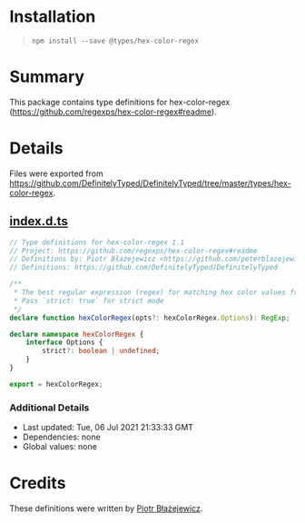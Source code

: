 # Installation
> `npm install --save @types/hex-color-regex`

# Summary
This package contains type definitions for hex-color-regex (https://github.com/regexps/hex-color-regex#readme).

# Details
Files were exported from https://github.com/DefinitelyTyped/DefinitelyTyped/tree/master/types/hex-color-regex.
## [index.d.ts](https://github.com/DefinitelyTyped/DefinitelyTyped/tree/master/types/hex-color-regex/index.d.ts)
````ts
// Type definitions for hex-color-regex 1.1
// Project: https://github.com/regexps/hex-color-regex#readme
// Definitions by: Piotr Błażejewicz <https://github.com/peterblazejewicz>
// Definitions: https://github.com/DefinitelyTyped/DefinitelyTyped

/**
 * The best regular expression (regex) for matching hex color values from string.
 * Pass `strict: true` for strict mode
 */
declare function hexColorRegex(opts?: hexColorRegex.Options): RegExp;

declare namespace hexColorRegex {
    interface Options {
        strict?: boolean | undefined;
    }
}

export = hexColorRegex;

````

### Additional Details
 * Last updated: Tue, 06 Jul 2021 21:33:33 GMT
 * Dependencies: none
 * Global values: none

# Credits
These definitions were written by [Piotr Błażejewicz](https://github.com/peterblazejewicz).
